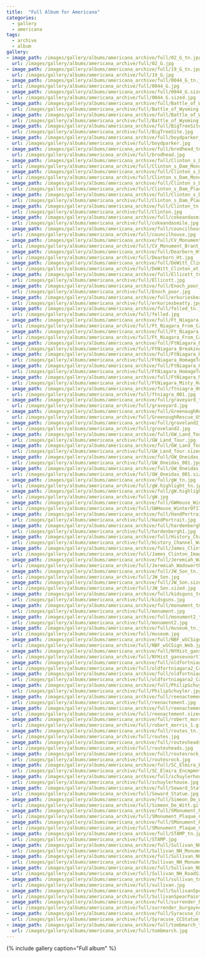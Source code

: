 ```yaml
---
title:  "Full Album for Americana"
categories:
  - gallery
  - americana
tags:
  - archive
  - album
gallery:
- image_path: /images/gallery/albums/americana_archive/full/02_G_tn.jpg
  url: /images/gallery/albums/americana_archive/full/02_G.jpg
- image_path: /images/gallery/albums/americana_archive/full/19_G_tn.jpg
  url: /images/gallery/albums/americana_archive/full/19_G.jpg
- image_path: /images/gallery/albums/americana_archive/full/0044_G_tn.jpg
  url: /images/gallery/albums/americana_archive/full/0044_G.jpg
- image_path: /images/gallery/albums/americana_archive/full/0044_G.sized_tn.jpg
  url: /images/gallery/albums/americana_archive/full/0044_G.sized.jpg
- image_path: /images/gallery/albums/americana_archive/full/Battle_of_Wyoming_tn.jpg
  url: /images/gallery/albums/americana_archive/full/Battle_of_Wyoming.jpg
- image_path: /images/gallery/albums/americana_archive/full/Battle_of_Wyoming.sized_tn.jpg
  url: /images/gallery/albums/americana_archive/full/Battle_of_Wyoming.sized.jpg
- image_path: /images/gallery/albums/americana_archive/full/BigTreeSite_tn.jpg
  url: /images/gallery/albums/americana_archive/full/BigTreeSite.jpg
- image_path: /images/gallery/albums/americana_archive/full/boydparker_tn.jpg
  url: /images/gallery/albums/americana_archive/full/boydparker.jpg
- image_path: /images/gallery/albums/americana_archive/full/brodhead_tn.jpg
  url: /images/gallery/albums/americana_archive/full/brodhead.jpg
- image_path: /images/gallery/albums/americana_archive/full/Clinton_s_Dam_Monument_tn.jpg
  url: /images/gallery/albums/americana_archive/full/Clinton_s_Dam_Monument.jpg
- image_path: /images/gallery/albums/americana_archive/full/Clinton_s_Dam_Monument.sized_tn.jpg
  url: /images/gallery/albums/americana_archive/full/Clinton_s_Dam_Monument.sized.jpg
- image_path: /images/gallery/albums/americana_archive/full/Clinton_s_Dam_Plaque_tn.jpg
  url: /images/gallery/albums/americana_archive/full/Clinton_s_Dam_Plaque.jpg
- image_path: /images/gallery/albums/americana_archive/full/Clinton_s_Dam_Plaque.sized_tn.jpg
  url: /images/gallery/albums/americana_archive/full/Clinton_s_Dam_Plaque.sized.jpg
- image_path: /images/gallery/albums/americana_archive/full/Clinton_tn.jpg
  url: /images/gallery/albums/americana_archive/full/Clinton.jpg
- image_path: /images/gallery/albums/americana_archive/full/cokeandasmile_tn.jpg
  url: /images/gallery/albums/americana_archive/full/cokeandasmile.jpg
- image_path: /images/gallery/albums/americana_archive/full/councilhouse_tn.jpg
  url: /images/gallery/albums/americana_archive/full/councilhouse.jpg
- image_path: /images/gallery/albums/americana_archive/full/CV_Monument_Brant_Butler_Inscription_tn.jpg
  url: /images/gallery/albums/americana_archive/full/CV_Monument_Brant_Butler_Inscription.jpg
- image_path: /images/gallery/albums/americana_archive/full/Dearborn_Ht_tn.jpg
  url: /images/gallery/albums/americana_archive/full/Dearborn_Ht.jpg
- image_path: /images/gallery/albums/americana_archive/full/DeWitt_Clinton_at_Green_Wood_tn.jpg
  url: /images/gallery/albums/americana_archive/full/DeWitt_Clinton_at_Green_Wood.jpg
- image_path: /images/gallery/albums/americana_archive/full/Ellicott_tn.jpg
  url: /images/gallery/albums/americana_archive/full/Ellicott.jpg
- image_path: /images/gallery/albums/americana_archive/full/Enoch_poor_tn.jpg
  url: /images/gallery/albums/americana_archive/full/Enoch_poor.jpg
- image_path: /images/gallery/albums/americana_archive/full/erkuriesbeatty_tn.jpg
  url: /images/gallery/albums/americana_archive/full/erkuriesbeatty.jpg
- image_path: /images/gallery/albums/americana_archive/full/felled_tn.jpg
  url: /images/gallery/albums/americana_archive/full/felled.jpg
- image_path: /images/gallery/albums/americana_archive/full/Ft_Niagara_From_Canadian_Side_2_tn.jpg
  url: /images/gallery/albums/americana_archive/full/Ft_Niagara_From_Canadian_Side_2.jpg
- image_path: /images/gallery/albums/americana_archive/full/Ft_Niagara_From_Canadian_Side_2.sized_tn.jpg
  url: /images/gallery/albums/americana_archive/full/Ft_Niagara_From_Canadian_Side_2.sized.jpg
- image_path: /images/gallery/albums/americana_archive/full/FtNiagara_Breaking_Ground_Pataki_june17_052a_tn.jpg
  url: /images/gallery/albums/americana_archive/full/FtNiagara_Breaking_Ground_Pataki_june17_052a.jpg
- image_path: /images/gallery/albums/americana_archive/full/FtNiagara_HomageToFallenSoldiers_tn.jpg
  url: /images/gallery/albums/americana_archive/full/FtNiagara_HomageToFallenSoldiers.jpg
- image_path: /images/gallery/albums/americana_archive/full/FtNiagara_HomageToFallenSoldiers.sized_tn.jpg
  url: /images/gallery/albums/americana_archive/full/FtNiagara_HomageToFallenSoldiers.sized.jpg
- image_path: /images/gallery/albums/americana_archive/full/FtNiagara_Misty_Harding_tn.jpg
  url: /images/gallery/albums/americana_archive/full/FtNiagara_Misty_Harding.jpg
- image_path: /images/gallery/albums/americana_archive/full/ftniagra_001_tn.jpg
  url: /images/gallery/albums/americana_archive/full/ftniagra_001.jpg
- image_path: /images/gallery/albums/americana_archive/full/graveyard_tn.jpg
  url: /images/gallery/albums/americana_archive/full/graveyard.jpg
- image_path: /images/gallery/albums/americana_archive/full/GreenoughRescue_USCapitol_tn.jpg
  url: /images/gallery/albums/americana_archive/full/GreenoughRescue_USCapitol.jpg
- image_path: /images/gallery/albums/americana_archive/full/groveland2_tn.jpg
  url: /images/gallery/albums/americana_archive/full/groveland2.jpg
- image_path: /images/gallery/albums/americana_archive/full/GW_Land_Tour_tn.jpg
  url: /images/gallery/albums/americana_archive/full/GW_Land_Tour.jpg
- image_path: /images/gallery/albums/americana_archive/full/GW_Land_Tour.sized_tn.jpg
  url: /images/gallery/albums/americana_archive/full/GW_Land_Tour.sized.jpg
- image_path: /images/gallery/albums/americana_archive/full/GW_Oneidas_001_tn.jpg
  url: /images/gallery/albums/americana_archive/full/GW_Oneidas_001.jpg
- image_path: /images/gallery/albums/americana_archive/full/GW_Oneidas_001.sized_tn.jpg
  url: /images/gallery/albums/americana_archive/full/GW_Oneidas_001.sized.jpg
- image_path: /images/gallery/albums/americana_archive/full/gW_tn.jpg
  url: /images/gallery/albums/americana_archive/full/gW.highlight_tn.jpg
- image_path: /images/gallery/albums/americana_archive/full/gW.highlight.jpg
  url: /images/gallery/albums/americana_archive/full/gW.jpg
- image_path: /images/gallery/albums/americana_archive/full/GWHouse_WinterOf1779_tn.jpg
  url: /images/gallery/albums/americana_archive/full/GWHouse_WinterOf1779.jpg
- image_path: /images/gallery/albums/americana_archive/full/HandPortrait_tn.jpg
  url: /images/gallery/albums/americana_archive/full/HandPortrait.jpg
- image_path: /images/gallery/albums/americana_archive/full/hardenbergh1_tn.jpg
  url: /images/gallery/albums/americana_archive/full/hardenbergh1.jpg
- image_path: /images/gallery/albums/americana_archive/full/History_Channel_Washington_The_Warrior_tn.jpg
  url: /images/gallery/albums/americana_archive/full/History_Channel_Washington_The_Warrior.jpg
- image_path: /images/gallery/albums/americana_archive/full/James_Clinton_Image_tn.jpg
  url: /images/gallery/albums/americana_archive/full/James_Clinton_Image.jpg
- image_path: /images/gallery/albums/americana_archive/full/Jeremiah_Wadsworth_tn.jpg
  url: /images/gallery/albums/americana_archive/full/Jeremiah_Wadsworth.jpg
- image_path: /images/gallery/albums/americana_archive/full/JW_Son_tn.jpg
  url: /images/gallery/albums/americana_archive/full/JW_Son.jpg
- image_path: /images/gallery/albums/americana_archive/full/JW_Son.sized_tn.jpg
  url: /images/gallery/albums/americana_archive/full/JW_Son.sized.jpg
- image_path: /images/gallery/albums/americana_archive/full/kidsguns_tn.jpg
  url: /images/gallery/albums/americana_archive/full/kidsguns.jpg
- image_path: /images/gallery/albums/americana_archive/full/monument_tn.jpg
  url: /images/gallery/albums/americana_archive/full/monument.jpg
- image_path: /images/gallery/albums/americana_archive/full/monument2_tn.jpg
  url: /images/gallery/albums/americana_archive/full/monument2.jpg
- image_path: /images/gallery/albums/americana_archive/full/museum_tn.jpg
  url: /images/gallery/albums/americana_archive/full/museum.jpg
- image_path: /images/gallery/albums/americana_archive/full/NBF_wSCSign_Web_tn.jpg
  url: /images/gallery/albums/americana_archive/full/NBF_wSCSign_Web.jpg
- image_path: /images/gallery/albums/americana_archive/full/NYHist_gansevoort1t_tn.jpg
  url: /images/gallery/albums/americana_archive/full/NYHist_gansevoort1t.jpg
- image_path: /images/gallery/albums/americana_archive/full/oldfortniagara2_Canada_Side_tn.jpg
  url: /images/gallery/albums/americana_archive/full/oldfortniagara2_Canada_Side.jpg
- image_path: /images/gallery/albums/americana_archive/full/oldfortniagara2_Canada_Side.sized_tn.jpg
  url: /images/gallery/albums/americana_archive/full/oldfortniagara2_Canada_Side.sized.jpg
- image_path: /images/gallery/albums/americana_archive/full/PhilipSchuyler_tn.jpg
  url: /images/gallery/albums/americana_archive/full/PhilipSchuyler.jpg
- image_path: /images/gallery/albums/americana_archive/full/reenactement_tn.jpg
  url: /images/gallery/albums/americana_archive/full/reenactement.jpg
- image_path: /images/gallery/albums/americana_archive/full/reenactement.sized_tn.jpg
  url: /images/gallery/albums/americana_archive/full/reenactement.sized.jpg
- image_path: /images/gallery/albums/americana_archive/full/robert_morris_1_tn.jpg
  url: /images/gallery/albums/americana_archive/full/robert_morris_1.gif
- image_path: /images/gallery/albums/americana_archive/full/routes_tn.jpg
  url: /images/gallery/albums/americana_archive/full/routes.jpg
- image_path: /images/gallery/albums/americana_archive/full/routesheads_tn.jpg
  url: /images/gallery/albums/americana_archive/full/routesheads.jpg
- image_path: /images/gallery/albums/americana_archive/full/routesrock_tn.jpg
  url: /images/gallery/albums/americana_archive/full/routesrock.jpg
- image_path: /images/gallery/albums/americana_archive/full/SC_Elmira_Encmpmnt_Sgn_Dark_Web_tn.jpg
  url: /images/gallery/albums/americana_archive/full/SC_Elmira_Encmpmnt_Sgn_Dark_Web.jpg
- image_path: /images/gallery/albums/americana_archive/full/schuylerhouse_tn.jpg
  url: /images/gallery/albums/americana_archive/full/schuylerhouse.jpg
- image_path: /images/gallery/albums/americana_archive/full/Seward_Statue_tn.jpg
  url: /images/gallery/albums/americana_archive/full/Seward_Statue.jpg
- image_path: /images/gallery/albums/americana_archive/full/Simeon_De_Witt_tn.jpg
  url: /images/gallery/albums/americana_archive/full/Simeon_De_Witt.gif
- image_path: /images/gallery/albums/americana_archive/full/SMonument_Plaque_Cvztn_Web1_tn.jpg
  url: /images/gallery/albums/americana_archive/full/SMonument_Plaque_Cvztn_Web1.jpg
- image_path: /images/gallery/albums/americana_archive/full/SMonument_Plaque_Cvztn_Web1.sized_tn.jpg
  url: /images/gallery/albums/americana_archive/full/SMonument_Plaque_Cvztn_Web1.sized.jpg
- image_path: /images/gallery/albums/americana_archive/full/STAMP_tn.jpg
  url: /images/gallery/albums/americana_archive/full/STAMP.jpg
- image_path: /images/gallery/albums/americana_archive/full/Sullivan_NH_Monument_tn.jpg
  url: /images/gallery/albums/americana_archive/full/Sullivan_NH_Monument.jpg
- image_path: /images/gallery/albums/americana_archive/full/Sullivan_NH_Monument.sized_tn.jpg
  url: /images/gallery/albums/americana_archive/full/Sullivan_NH_Monument.sized.jpg
- image_path: /images/gallery/albums/americana_archive/full/Sullivan_NH_RoadSign_tn.jpg
  url: /images/gallery/albums/americana_archive/full/Sullivan_NH_RoadSign.jpg
- image_path: /images/gallery/albums/americana_archive/full/sullivan_tn.jpg
  url: /images/gallery/albums/americana_archive/full/sullivan.jpg
- image_path: /images/gallery/albums/americana_archive/full/SullivanSpearPainting_Web_tn.jpg
  url: /images/gallery/albums/americana_archive/full/SullivanSpearPainting_Web.jpg
- image_path: /images/gallery/albums/americana_archive/full/surrender_burgoyne_tn.jpg
  url: /images/gallery/albums/americana_archive/full/surrender_burgoyne.jpg
- image_path: /images/gallery/albums/americana_archive/full/Syracuse_CCStatue_Anrold_tn.jpg
  url: /images/gallery/albums/americana_archive/full/Syracuse_CCStatue_Anrold.jpg
- image_path: /images/gallery/albums/americana_archive/full/tombmarch_tn.jpg
  url: /images/gallery/albums/americana_archive/full/tombmarch.jpg
---
```


{% include gallery caption="Full album" %}
